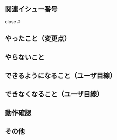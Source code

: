 <!-- 全項目を埋める必要はないです！不要な場合は項目を削除/必要であれば項目追加してください！ -->

## 関連イシュー番号
<!-- 例: close #36 -->
close #

## やったこと（変更点）

<!-- このプルリクで何をしたのか？ -->

## やらないこと

<!-- このプルリクでやらないことは何か（やらない場合は、どのタイミングでやるかを記載（不明なら書かなくてOK）） -->

## できるようになること（ユーザ目線）

<!-- 何ができるようになるのか？ -->

## できなくなること（ユーザ目線）

<!-- 何ができなくなるのか？-->

## 動作確認

<!-- どのような動作確認を行ったのか？　-->

## その他

<!-- レビュワーへの参考情報（実装上の懸念点や注意点などあれば記載）　-->